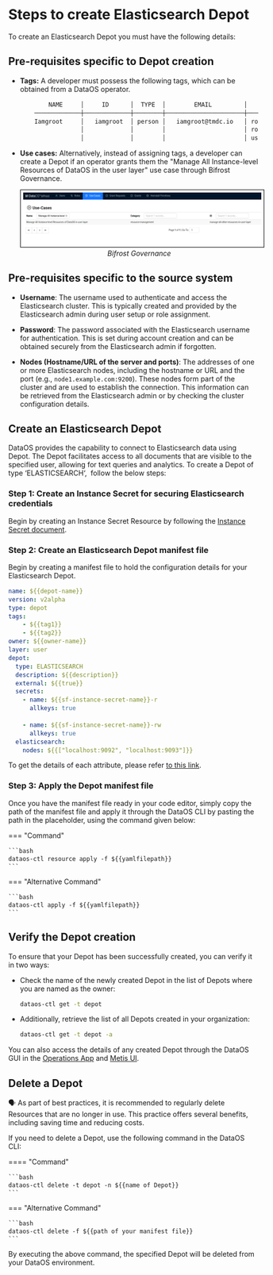 # Steps to create Elasticsearch Depot

To create an Elasticsearch Depot you must have the following details:

## Pre-requisites specific to Depot creation

- **Tags:** A developer must possess the following tags, which can be obtained from a DataOS operator.

    ```bash
            NAME     │     ID      │  TYPE  │        EMAIL         │              TAGS               
        ─────────────┼─────────────┼────────┼──────────────────────┼─────────────────────────────────
        Iamgroot     │   iamgroot  │ person │   iamgroot@tmdc.io   │ roles:id:data-dev,                            
                     │             │        │                      │ roles:id:user,                  
                     │             │        │                      │ users:id:iamgroot  
    ```

- **Use cases:** Alternatively, instead of assigning tags, a developer can create a Depot if an operator grants them the "Manage All Instance-level Resources of DataOS in the user layer" use case through Bifrost Governance.

    <center>
    <img src="/resources/depot/usecase2.png" alt="Bifrost Governance" style="width:60rem; border: 1px solid black; padding: 5px;" />
    <figcaption><i>Bifrost Governance</i></figcaption>
    </center>

## Pre-requisites specific to the source system

- **Username**: The username used to authenticate and access the Elasticsearch cluster. This is typically created and provided by the Elasticsearch admin during user setup or role assignment.

- **Password**: The password associated with the Elasticsearch username for authentication. This is set during account creation and can be obtained securely from the Elasticsearch admin if forgotten.

- **Nodes (Hostname/URL of the server and ports)**: The addresses of one or more Elasticsearch nodes, including the hostname or URL and the port (e.g., `node1.example.com:9200`). These nodes form part of the cluster and are used to establish the connection. This information can be retrieved from the Elasticsearch admin or by checking the cluster configuration details.

## Create an Elasticsearch Depot

DataOS provides the capability to connect to Elasticsearch data using Depot. The Depot facilitates access to all documents that are visible to the specified user, allowing for text queries and analytics. To create a Depot of type ‘ELASTICSEARCH‘,  follow the below steps:

### **Step 1: Create an Instance Secret for securing Elasticsearch credentials**

Begin by creating an Instance Secret Resource by following the [Instance Secret document](/resources/instance_secret/data_sources/elasticsearch/).

### **Step 2: Create an Elasticsearch Depot manifest file**

Begin by creating a manifest file to hold the configuration details for your Elasticsearch Depot.


```yaml
name: ${{depot-name}}
version: v2alpha
type: depot
tags:
    - ${{tag1}}
    - ${{tag2}}
owner: ${{owner-name}}
layer: user
depot:
  type: ELASTICSEARCH              
  description: ${{description}}
  external: ${{true}}
  secrets:
    - name: ${{sf-instance-secret-name}}-r
      allkeys: true

    - name: ${{sf-instance-secret-name}}-rw
      allkeys: true
  elasticsearch:                           
    nodes: ${{["localhost:9092", "localhost:9093"]}}
```
To get the details of each attribute, please refer [to this link](/resources/depot/configurations).


### Step 3: Apply the Depot manifest file

Once you have the manifest file ready in your code editor, simply copy the path of the manifest file and apply it through the DataOS CLI by pasting the path in the placeholder, using the command given below:

=== "Command"

    ```bash
    dataos-ctl resource apply -f ${{yamlfilepath}}
    ```
=== "Alternative Command"

    ```bash
    dataos-ctl apply -f ${{yamlfilepath}}
    ```



## Verify the Depot creation

To ensure that your Depot has been successfully created, you can verify it in two ways:

- Check the name of the newly created Depot in the list of Depots where you are named as the owner:

    ```bash
    dataos-ctl get -t depot
    ```

- Additionally, retrieve the list of all Depots created in your organization:

    ```bash
    dataos-ctl get -t depot -a
    ```

You can also access the details of any created Depot through the DataOS GUI in the [Operations App](https://dataos.info/interfaces/operations/) and [Metis UI](https://dataos.info/interfaces/metis/).

## Delete a Depot

<aside class="callout">
🗣️ As part of best practices, it is recommended to regularly delete Resources that are no longer in use. This practice offers several benefits, including saving time and reducing costs.
</aside>

If you need to delete a Depot, use the following command in the DataOS CLI:

==== "Command"

    ```bash
    dataos-ctl delete -t depot -n ${{name of Depot}}
    ```
=== "Alternative Command"

    ```bash
    dataos-ctl delete -f ${{path of your manifest file}}
    ```

By executing the above command, the specified Depot will be deleted from your DataOS environment.

